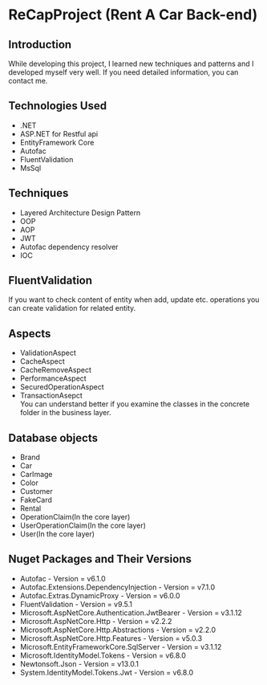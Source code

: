 # ReCapProject (Rent A Car Back-end)


## Introduction
While developing this project,
I learned new techniques and patterns and I developed myself very well. If you need detailed information, you can contact me.

## Technologies Used
- .NET
- ASP.NET for Restful api
- EntityFramework Core
- Autofac
- FluentValidation
- MsSql

## Techniques
- Layered Architecture Design Pattern
- OOP
- AOP
- JWT
- Autofac dependency resolver
- IOC

## FluentValidation
If you want to check content of entity when add, update etc. operations you can create validation for related entity.

## Aspects
- ValidationAspect
- CacheAspect
- CacheRemoveAspect
- PerformanceAspect
- SecuredOperationAspect
- TransactionAsepct <br/>
You can understand better if you examine the classes in the concrete folder in the business layer.

## Database objects
- Brand
- Car
- CarImage
- Color
- Customer
- FakeCard
- Rental
- OperationClaim(In the core layer)
- UserOperationClaim(In the core layer)
- User(In the core layer)

## Nuget Packages and Their Versions
- Autofac - Version = v6.1.0
- Autofac.Extensions.DependencyInjection - Version = v7.1.0
- Autofac.Extras.DynamicProxy - Version = v6.0.0
- FluentValidation - Version = v9.5.1
- Microsoft.AspNetCore.Authentication.JwtBearer - Version = v3.1.12
- Microsoft.AspNetCore.Http - Version = v2.2.2
- Microsoft.AspNetCore.Http.Abstractions - Version = v2.2.0
- Microsoft.AspNetCore.Http.Features - Version = v5.0.3
- Microsoft.EntityFrameworkCore.SqlServer - Version = v3.1.12
- Microsoft.IdentityModel.Tokens - Version = v6.8.0
- Newtonsoft.Json - Version = v13.0.1
- System.IdentityModel.Tokens.Jwt - Version = v6.8.0


